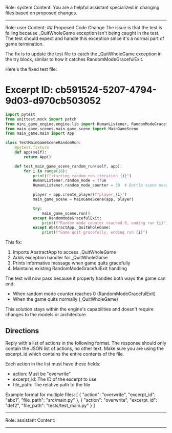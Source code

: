 Role: system
Content: You are a helpful assistant specialized in changing files based on proposed changes.
__________________
Role: user
Content: ## Proposed Code Change
The issue is that the test is failing because _QuitWholeGame exception isn't being caught in the test. The test should expect and handle this exception since it's a normal part of game termination.

The fix is to update the test file to catch the _QuitWholeGame exception in the try block, similar to how it catches RandomModeGracefulExit.

Here's the fixed test file:

# Excerpt ID: cb591524-5207-4794-9d03-d970cb503052
```python main_game/tests/test_main_game_scene.py
import pytest
from unittest.mock import patch
from mini_game_engine.engine.lib import HumanListener, RandomModeGracefulExit, AbstractApp
from main_game.scenes.main_game_scene import MainGameScene
from main_game.main import App

class TestMainGameSceneRandomRun:
    @pytest.fixture
    def app(self):
        return App()

    def test_main_game_scene_random_run(self, app):
        for i in range(10):
            print(f"starting random run iteration {i}")
            HumanListener.random_mode = True
            HumanListener.random_mode_counter = 30  # Battle scene needs more moves

            player = app.create_player(f"player_{i}")
            main_game_scene = MainGameScene(app, player)

            try:
                main_game_scene.run()
            except RandomModeGracefulExit:
                print(f"Random mode counter reached 0, ending run {i}")
            except AbstractApp._QuitWholeGame:
                print(f"Game quit gracefully, ending run {i}")
```

This fix:
1. Imports AbstractApp to access _QuitWholeGame
2. Adds exception handler for _QuitWholeGame
3. Prints informative message when game quits gracefully
4. Maintains existing RandomModeGracefulExit handling

The test will now pass because it properly handles both ways the game can end:
- When random mode counter reaches 0 (RandomModeGracefulExit)
- When the game quits normally (_QuitWholeGame)

This solution stays within the engine's capabilities and doesn't require changes to the models or architecture.

## Directions
Reply with a list of actions in the following format. The response should only contain the JSON list of actions, no other text.
Make sure you are using the excerpt_id which contains the entire contents of the file.

Each action in the list must have these fields:
- action: Must be "overwrite"
- excerpt_id: The ID of the excerpt to use
- file_path: The relative path to the file

Example format for multiple files:
[
    {
        "action": "overwrite",
        "excerpt_id": "abc1",
        "file_path": "src/main.py"
    },
    {
        "action": "overwrite",
        "excerpt_id": "def2",
        "file_path": "tests/test_main.py"
    }
]
__________________
Role: assistant
Content: 
__________________
